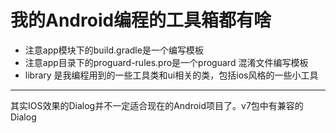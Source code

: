 # 我的Android编程的工具箱都有啥
- 注意app模块下的build.gradle是一个编写模板
- 注意app目录下的proguard-rules.pro是一个proguard 混淆文件编写模板
- library 是我编程用到的一些工具类和ui相关的类，包括ios风格的一些小工具

--------------------------------------------------------------------------------------

其实IOS效果的Dialog并不一定适合现在的Android项目了。v7包中有兼容的Dialog